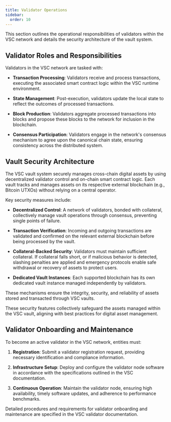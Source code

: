 ```yaml
---
title: Validator Operations
sidebar:
  order: 10
---
```



This section outlines the operational responsibilities of validators within the VSC network and details the security architecture of the vault system.

## Validator Roles and Responsibilities

Validators in the VSC network are tasked with:

- **Transaction Processing**: Validators receive and process transactions, executing the associated smart contract logic within the VSC runtime environment.

- **State Management**: Post-execution, validators update the local state to reflect the outcomes of processed transactions.

- **Block Production**: Validators aggregate processed transactions into blocks and propose these blocks to the network for inclusion in the blockchain.

- **Consensus Participation**: Validators engage in the network's consensus mechanism to agree upon the canonical chain state, ensuring consistency across the distributed system.



## Vault Security Architecture



The VSC vault system securely manages cross-chain digital assets by using decentralized validator control and on-chain smart contract logic. Each vault tracks and manages assets on its respective external blockchain (e.g., Bitcoin UTXOs) without relying on a central operator.

Key security measures include:

- **Decentralized Control**: A network of validators, bonded with collateral, collectively manage vault operations through consensus, preventing single points of failure.

- **Transaction Verification**: Incoming and outgoing transactions are validated and confirmed on the relevant external blockchain before being processed by the vault.

- **Collateral-Backed Security**: Validators must maintain sufficient collateral. If collateral falls short, or if malicious behavior is detected, slashing penalties are applied and emergency protocols enable safe withdrawal or recovery of assets to protect users.

- **Dedicated Vault Instances**: Each supported blockchain has its own dedicated vault instance managed independently by validators.

These mechanisms ensure the integrity, security, and reliability of assets stored and transacted through VSC vaults.


 These security features collectively safeguard the assets managed within the VSC vault, aligning with best practices for digital asset management.

## Validator Onboarding and Maintenance

To become an active validator in the VSC network, entities must:

1. **Registration**: Submit a validator registration request, providing necessary identification and compliance information.

2. **Infrastructure Setup**: Deploy and configure the validator node software in accordance with the specifications outlined in the VSC documentation.

3. **Continuous Operation**: Maintain the validator node, ensuring high availability, timely software updates, and adherence to performance benchmarks.

 Detailed procedures and requirements for validator onboarding and maintenance are specified in the VSC validator documentation.
